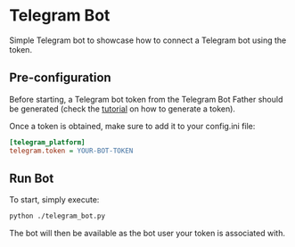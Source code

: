# Telegram Bot
Simple Telegram bot to showcase how to connect a Telegram bot using the token. 

## Pre-configuration
Before starting, a Telegram bot token from the Telegram Bot Father should be generated (check the [tutorial](https://core.telegram.org/bots/tutorial#obtain-your-bot-token) on how to generate a token).

Once a token is obtained, make sure to add it to your config.ini file: 

```ini
[telegram_platform]
telegram.token = YOUR-BOT-TOKEN
```

## Run Bot
To start, simply execute:
```bash
python ./telegram_bot.py
```

The bot will then be available as the bot user your token is associated with. 